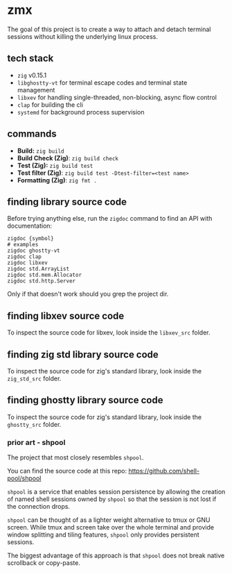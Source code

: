 # zmx

The goal of this project is to create a way to attach and detach terminal sessions without killing the underlying linux process.

## tech stack

- `zig` v0.15.1
- `libghostty-vt` for terminal escape codes and terminal state management
- `libxev` for handling single-threaded, non-blocking, async flow control
- `clap` for building the cli
- `systemd` for background process supervision

## commands

- **Build:** `zig build`
- **Build Check (Zig)**: `zig build check`
- **Test (Zig):** `zig build test`
- **Test filter (Zig)**: `zig build test -Dtest-filter=<test name>`
- **Formatting (Zig)**: `zig fmt .`

## finding library source code

Before trying anything else, run the `zigdoc` command to find an API with documentation:

```
zigdoc {symbol}
# examples
zigdoc ghostty-vt
zigdoc clap
zigdoc libxev
zigdoc std.ArrayList
zigdoc std.mem.Allocator
zigdoc std.http.Server
```

Only if that doesn't work should you grep the project dir.

## finding libxev source code

To inspect the source code for libxev, look inside the `libxev_src` folder.

## finding zig std library source code

To inspect the source code for zig's standard library, look inside the `zig_std_src` folder.

## finding ghostty library source code

To inspect the source code for zig's standard library, look inside the `ghostty_src` folder.

### prior art - shpool

The project that most closely resembles `shpool`.

You can find the source code at this repo: https://github.com/shell-pool/shpool

`shpool` is a service that enables session persistence by allowing the creation of named shell sessions owned by `shpool` so that the session is not lost if the connection drops.

`shpool` can be thought of as a lighter weight alternative to tmux or GNU screen. While tmux and screen take over the whole terminal and provide window splitting and tiling features, `shpool` only provides persistent sessions.

The biggest advantage of this approach is that `shpool` does not break native scrollback or copy-paste.
